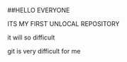 ##HELLO EVERYONE

ITS MY FIRST UNLOCAL REPOSITORY

it will so difficult



git is very difficult for me

